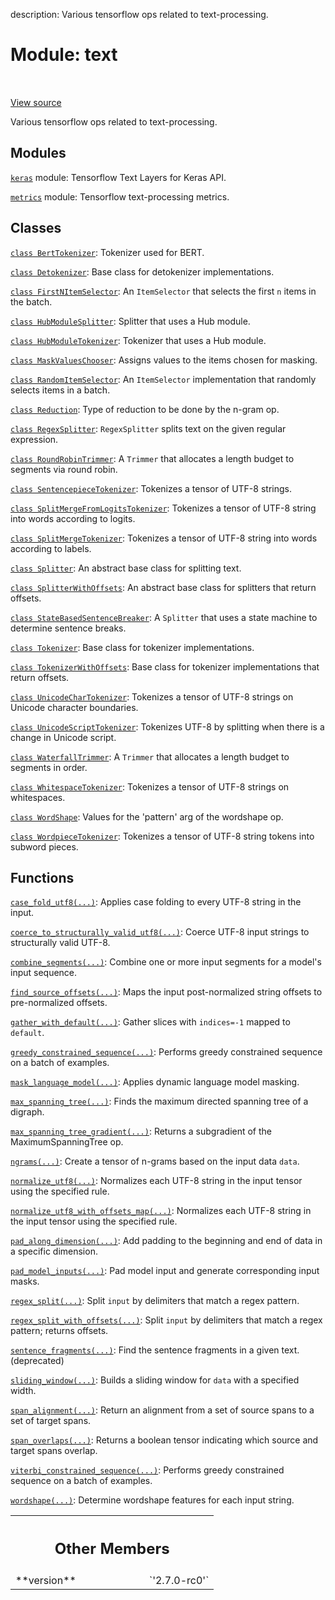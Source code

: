 description: Various tensorflow ops related to text-processing.

<div itemscope itemtype="http://developers.google.com/ReferenceObject">
<meta itemprop="name" content="text" />
<meta itemprop="path" content="Stable" />
<meta itemprop="property" content="__version__"/>
</div>

# Module: text

<!-- Insert buttons and diff -->

<table class="tfo-notebook-buttons tfo-api nocontent" align="left">

</table>

<a target="_blank" href="https://github.com/tensorflow/text/tree/master/tensorflow_text/__init__.py">View
source</a>

Various tensorflow ops related to text-processing.

## Modules

[`keras`](./text/keras.md) module: Tensorflow Text Layers for Keras API.

[`metrics`](./text/metrics.md) module: Tensorflow text-processing metrics.

## Classes

[`class BertTokenizer`](./text/BertTokenizer.md): Tokenizer used for BERT.

[`class Detokenizer`](./text/Detokenizer.md): Base class for detokenizer
implementations.

[`class FirstNItemSelector`](./text/FirstNItemSelector.md): An `ItemSelector`
that selects the first `n` items in the batch.

[`class HubModuleSplitter`](./text/HubModuleSplitter.md): Splitter that uses a
Hub module.

[`class HubModuleTokenizer`](./text/HubModuleTokenizer.md): Tokenizer that uses
a Hub module.

[`class MaskValuesChooser`](./text/MaskValuesChooser.md): Assigns values to the
items chosen for masking.

[`class RandomItemSelector`](./text/RandomItemSelector.md): An `ItemSelector`
implementation that randomly selects items in a batch.

[`class Reduction`](./text/Reduction.md): Type of reduction to be done by the
n-gram op.

[`class RegexSplitter`](./text/RegexSplitter.md): `RegexSplitter` splits text on
the given regular expression.

[`class RoundRobinTrimmer`](./text/RoundRobinTrimmer.md): A `Trimmer` that
allocates a length budget to segments via round robin.

[`class SentencepieceTokenizer`](./text/SentencepieceTokenizer.md): Tokenizes a
tensor of UTF-8 strings.

[`class SplitMergeFromLogitsTokenizer`](./text/SplitMergeFromLogitsTokenizer.md):
Tokenizes a tensor of UTF-8 string into words according to logits.

[`class SplitMergeTokenizer`](./text/SplitMergeTokenizer.md): Tokenizes a tensor
of UTF-8 string into words according to labels.

[`class Splitter`](./text/Splitter.md): An abstract base class for splitting
text.

[`class SplitterWithOffsets`](./text/SplitterWithOffsets.md): An abstract base
class for splitters that return offsets.

[`class StateBasedSentenceBreaker`](./text/StateBasedSentenceBreaker.md): A
`Splitter` that uses a state machine to determine sentence breaks.

[`class Tokenizer`](./text/Tokenizer.md): Base class for tokenizer
implementations.

[`class TokenizerWithOffsets`](./text/TokenizerWithOffsets.md): Base class for
tokenizer implementations that return offsets.

[`class UnicodeCharTokenizer`](./text/UnicodeCharTokenizer.md): Tokenizes a
tensor of UTF-8 strings on Unicode character boundaries.

[`class UnicodeScriptTokenizer`](./text/UnicodeScriptTokenizer.md): Tokenizes
UTF-8 by splitting when there is a change in Unicode script.

[`class WaterfallTrimmer`](./text/WaterfallTrimmer.md): A `Trimmer` that
allocates a length budget to segments in order.

[`class WhitespaceTokenizer`](./text/WhitespaceTokenizer.md): Tokenizes a tensor
of UTF-8 strings on whitespaces.

[`class WordShape`](./text/WordShape_cls.md): Values for the 'pattern' arg of the
wordshape op.

[`class WordpieceTokenizer`](./text/WordpieceTokenizer.md): Tokenizes a tensor
of UTF-8 string tokens into subword pieces.

## Functions

[`case_fold_utf8(...)`](./text/case_fold_utf8.md): Applies case folding to every
UTF-8 string in the input.

[`coerce_to_structurally_valid_utf8(...)`](./text/coerce_to_structurally_valid_utf8.md): Coerce UTF-8 input strings to structurally valid UTF-8.

[`combine_segments(...)`](./text/combine_segments.md): Combine one or more input
segments for a model's input sequence.

[`find_source_offsets(...)`](./text/find_source_offsets.md): Maps the input
post-normalized string offsets to pre-normalized offsets.

[`gather_with_default(...)`](./text/gather_with_default.md): Gather slices with `indices=-1` mapped to `default`.

[`greedy_constrained_sequence(...)`](./text/greedy_constrained_sequence.md): Performs greedy constrained sequence on a batch of examples.

[`mask_language_model(...)`](./text/mask_language_model.md): Applies dynamic
language model masking.

[`max_spanning_tree(...)`](./text/max_spanning_tree.md): Finds the maximum
directed spanning tree of a digraph.

[`max_spanning_tree_gradient(...)`](./text/max_spanning_tree_gradient.md):
Returns a subgradient of the MaximumSpanningTree op.

[`ngrams(...)`](./text/ngrams.md): Create a tensor of n-grams based on the input data `data`.

[`normalize_utf8(...)`](./text/normalize_utf8.md): Normalizes each UTF-8 string
in the input tensor using the specified rule.

[`normalize_utf8_with_offsets_map(...)`](./text/normalize_utf8_with_offsets_map.md):
Normalizes each UTF-8 string in the input tensor using the specified rule.

[`pad_along_dimension(...)`](./text/pad_along_dimension.md): Add padding to the beginning and end of data in a specific dimension.

[`pad_model_inputs(...)`](./text/pad_model_inputs.md): Pad model input and
generate corresponding input masks.

[`regex_split(...)`](./text/regex_split.md): Split `input` by delimiters that
match a regex pattern.

[`regex_split_with_offsets(...)`](./text/regex_split_with_offsets.md): Split
`input` by delimiters that match a regex pattern; returns offsets.

[`sentence_fragments(...)`](./text/sentence_fragments.md): Find the sentence
fragments in a given text. (deprecated)

[`sliding_window(...)`](./text/sliding_window.md): Builds a sliding window for `data` with a specified width.

[`span_alignment(...)`](./text/span_alignment.md): Return an alignment from a set of source spans to a set of target spans.

[`span_overlaps(...)`](./text/span_overlaps.md): Returns a boolean tensor indicating which source and target spans overlap.

[`viterbi_constrained_sequence(...)`](./text/viterbi_constrained_sequence.md): Performs greedy constrained sequence on a batch of examples.

[`wordshape(...)`](./text/wordshape.md): Determine wordshape features for each input string.

<!-- Tabular view -->
 <table class="responsive fixed orange">
<colgroup><col width="214px"><col></colgroup>
<tr><th colspan="2"><h2 class="add-link">Other Members</h2></th></tr>

<tr>
<td>
**version**<a id="__version__"></a>
</td>
<td>
`'2.7.0-rc0'`
</td>
</tr>
</table>
